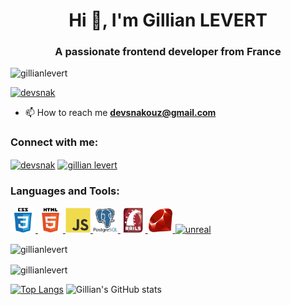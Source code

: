 <h1 align="center">Hi 👋, I'm Gillian LEVERT</h1>
<h3 align="center">A passionate frontend developer from France</h3>

<p align="left"> <img src="https://komarev.com/ghpvc/?username=gillianlevert&label=Profile%20views&color=0e75b6&style=flat" alt="gillianlevert" /> </p>

<p align="left"> <a href="https://twitter.com/devsnak" target="blank"><img src="https://img.shields.io/twitter/follow/devsnak?logo=twitter&style=for-the-badge" alt="devsnak" /></a> </p>

- 📫 How to reach me **devsnakouz@gmail.com**

<h3 align="left">Connect with me:</h3>
<p align="left">
<a href="https://twitter.com/devsnak" target="blank"><img align="center" src="https://raw.githubusercontent.com/rahuldkjain/github-profile-readme-generator/master/src/images/icons/Social/twitter.svg" alt="devsnak" height="30" width="40" /></a>
<a href="https://linkedin.com/in/gillian levert" target="blank"><img align="center" src="https://raw.githubusercontent.com/rahuldkjain/github-profile-readme-generator/master/src/images/icons/Social/linked-in-alt.svg" alt="gillian levert" height="30" width="40" /></a>
</p>

<h3 align="left">Languages and Tools:</h3>
<p align="left"> <a href="https://www.w3schools.com/css/" target="_blank" rel="noreferrer"> <img src="https://raw.githubusercontent.com/devicons/devicon/master/icons/css3/css3-original-wordmark.svg" alt="css3" width="40" height="40"/> </a> <a href="https://www.w3.org/html/" target="_blank" rel="noreferrer"> <img src="https://raw.githubusercontent.com/devicons/devicon/master/icons/html5/html5-original-wordmark.svg" alt="html5" width="40" height="40"/> </a> <a href="https://developer.mozilla.org/en-US/docs/Web/JavaScript" target="_blank" rel="noreferrer"> <img src="https://raw.githubusercontent.com/devicons/devicon/master/icons/javascript/javascript-original.svg" alt="javascript" width="40" height="40"/> </a> <a href="https://www.postgresql.org" target="_blank" rel="noreferrer"> <img src="https://raw.githubusercontent.com/devicons/devicon/master/icons/postgresql/postgresql-original-wordmark.svg" alt="postgresql" width="40" height="40"/> </a> <a href="https://rubyonrails.org" target="_blank" rel="noreferrer"> <img src="https://raw.githubusercontent.com/devicons/devicon/master/icons/rails/rails-original-wordmark.svg" alt="rails" width="40" height="40"/> </a> <a href="https://www.ruby-lang.org/en/" target="_blank" rel="noreferrer"> <img src="https://raw.githubusercontent.com/devicons/devicon/master/icons/ruby/ruby-original.svg" alt="ruby" width="40" height="40"/> </a> <a href="https://unrealengine.com/" target="_blank" rel="noreferrer"> <img src="https://raw.githubusercontent.com/kenangundogan/fontisto/036b7eca71aab1bef8e6a0518f7329f13ed62f6b/icons/svg/brand/unreal-engine.svg" alt="unreal" width="40" height="40"/> </a> </p>

<p><img align="center" src="https://github-readme-stats.vercel.app/api/top-langs?username=gillianlevert&show_icons=true&locale=en&layout=compact" alt="gillianlevert" /></p>

<p><img align="center" src="https://github-readme-streak-stats.herokuapp.com/?user=gillianlevert&" alt="gillianlevert" /></p>

[![Top Langs](https://github-readme-stats.vercel.app/api/top-langs/?username=GillianLEVERT&layout=compact)](https://github.com/GillianLEVERT/github-readme-stats)
![Gillian's GitHub stats](https://github-readme-stats.vercel.app/api?username=GillianLEVERT&show_icons=true&theme=radical)


